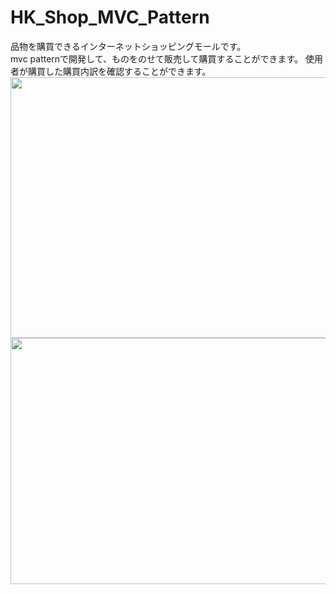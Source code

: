 # HK_Shop_MVC_Pattern
品物を購買できるインターネットショッピングモールです。
<br>
mvc patternで開発して、ものをのせて販売して購買することができます。
使用者が購買した購買内訳を確認することができます。<br>
<img src="https://butz8w.bn1302.livefilestore.com/y4mDcZkXRXkB5zbxXiySo2N88gR8iiqkVazmAbUzZOrxIxRrcHTqln_ZirWPRSlG9t7uaxNqeASj73opHV2XSWNswe6vg9JHO7m1GkUH7AuGl3qk7_ds2HBmhG05QVsU0PdIoRqtoL_0cVhQW935HahcadGrzILAvHnLSZQlSKi012ZuWY12U-al4dEeeKRLht072pSwdZgT0t-ynrMPEzHXw?width=595&height=417&cropmode=none" width="595" height="417" />
<img src="https://cetz8w.bn1302.livefilestore.com/y4mIwgX6511NuPNNbXKYkjaCQrGSktfTKWURFfgIvyx_0MbTOyBypNPjGvF7UUh2Rf6sIKtdaHYcLfIxaRk3biazq8A6Goo7clj9IylrMX2mJ7ycJp7pmheP5DF0bjAJJycnGxdsN2fwHEsiJPPRhIwEWlX78ks5JSVREb7ndiQj1RYSRM8ZXzOCRgoEDumBy_EyhinCl9PLbT0MR4kWqRDkA?width=598&height=394&cropmode=none" width="598" height="394" />
